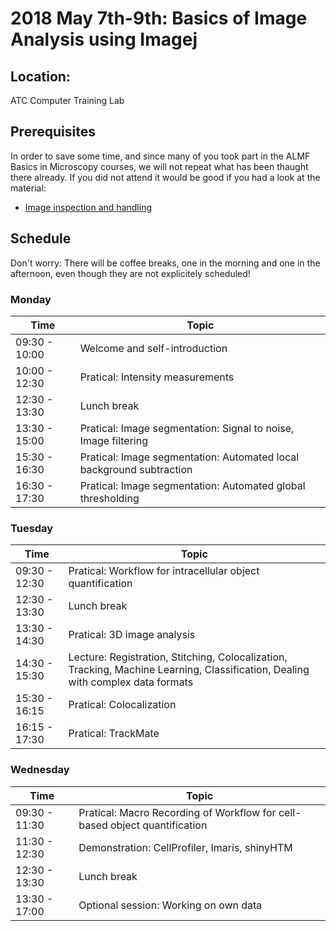 # 2018 May 7th-9th: Basics of Image Analysis using Imagej 

## Location:

ATC Computer Training Lab 

## Prerequisites

In order to save some time, and since many of you took part in the ALMF Basics in Microscopy courses, we will not repeat what has been thaught there already. If you did not attend it would be good if you had a look at the material:

- [Image inspection and handling](https://github.com/tischi/imagej-courses/blob/master/practicals/basic-image-inspection-and-handling.md)




## Schedule

Don't worry: There will be coffee breaks, one in the morning and one in the afternoon, even though they are not explicitely scheduled!


### Monday

| Time | Topic |
|------|-------|
| 09:30 - 10:00 | Welcome and self-introduction |
| 10:00 - 12:30 | Pratical: Intensity measurements |
| 12:30 - 13:30 | Lunch break |
| 13:30 - 15:00 | Pratical: Image segmentation: Signal to noise, Image filtering |
| 15:30 - 16:30 | Pratical: Image segmentation: Automated local background subtraction |
| 16:30 - 17:30 | Pratical: Image segmentation: Automated global thresholding|


### Tuesday

| Time | Topic |
|------|-------|
| 09:30 - 12:30 | Pratical: Workflow for intracellular object quantification | 
| 12:30 - 13:30 | Lunch break |
| 13:30 - 14:30 | Pratical: 3D image analysis |
| 14:30 - 15:30 | Lecture: Registration, Stitching, Colocalization, Tracking, Machine Learning, Classification, Dealing with complex data formats |
| 15:30 - 16:15 | Pratical: Colocalization  |
| 16:15 - 17:30 | Pratical: TrackMate  |

### Wednesday

| Time | Topic |
|------|-------|
| 09:30 - 11:30 | Pratical: Macro Recording of Workflow for cell-based object quantification |
| 11:30 - 12:30 | Demonstration: CellProfiler, Imaris, shinyHTM |
| 12:30 - 13:30 | Lunch break |
| 13:30 - 17:00 | Optional session: Working on own data |
